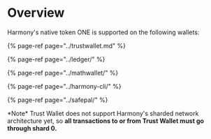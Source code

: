 # Overview

Harmony's native token ONE is supported on the following wallets:

{% page-ref page="../trustwallet.md" %}

{% page-ref page="../ledger/" %}

{% page-ref page="../mathwallet/" %}

{% page-ref page="../harmony-cli/" %}

{% page-ref page="../safepal/" %}

\*Note\* Trust Wallet does not support Harmony's sharded network architecture yet, so **all transactions to or from Trust Wallet must go through shard 0.**

